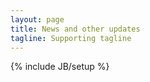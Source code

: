 ```yaml
---
layout: page
title: News and other updates
tagline: Supporting tagline
---
```

{% include JB/setup %}



